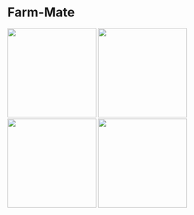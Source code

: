 # Farm-Mate



<img src ="https://user-images.githubusercontent.com/73392407/214829210-34ac93e1-41ab-4898-b7d2-58da0be43f48.png"  width="200">
<img src ="https://user-images.githubusercontent.com/73392407/214829204-b4b2781c-2cbf-40bd-871d-f4b9dc3287bf.png" width="200">
<img src ="https://user-images.githubusercontent.com/73392407/214829207-4b039a4f-d3d9-4f76-960c-8f0b296eba99.png" width="200">
<img src ="https://user-images.githubusercontent.com/73392407/214829212-d2550193-d524-4452-89e2-691c62503a3c.png" width="200">

